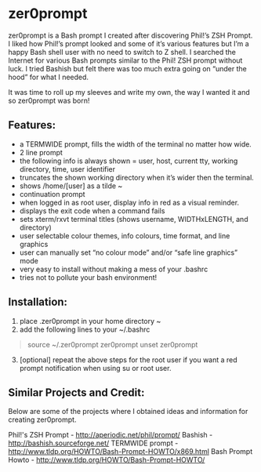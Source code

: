 zer0prompt
==========

zer0prompt is a Bash prompt I created after discovering Phil!’s ZSH Prompt. I liked how Phil!’s prompt looked and some of it’s various features but I’m a happy Bash shell user with no need to switch to Z shell. I searched the Internet for various Bash prompts similar to the Phil! ZSH prompt without luck. I tried Bashish but felt there was too much extra going on “under the hood” for what I needed.

It was time to roll up my sleeves and write my own, the way I wanted it and so zer0prompt was born!


Features:
---------

* a TERMWIDE prompt, fills the width of the terminal no matter how wide.
* 2 line prompt
* the following info is always shown = user, host, current tty, working directory, time, user identifier
* truncates the shown working directory when it’s wider then the terminal.
* shows /home/[user] as a tilde ~
* continuation prompt
* when logged in as root user, display info in red as a visual reminder.
* displays the exit code when a command fails
* sets xterm/rxvt terminal titles (shows username, WIDTHxLENGTH, and directory)
* user selectable colour themes, info colours, time format, and line graphics
* user can manually set “no colour mode” and/or “safe line graphics” mode
* very easy to install without making a mess of your .bashrc
* tries not to pollute your bash environment!


Installation:
-------------

1. place .zer0prompt in your home directory ~
2. add the following lines to your ~/.bashrc

>	source ~/.zer0prompt
>	zer0prompt
>	unset zer0prompt

3. [optional] repeat the above steps for the root user if you want a red prompt notification when using su or root user.


Similar Projects and Credit:
----------------------------

Below are some of the projects where I obtained ideas and information for creating zer0prompt.

Phil!'s ZSH Prompt - http://aperiodic.net/phil/prompt/
Bashish - http://bashish.sourceforge.net/
TERMWIDE prompt - http://www.tldp.org/HOWTO/Bash-Prompt-HOWTO/x869.html
Bash Prompt Howto - http://www.tldp.org/HOWTO/Bash-Prompt-HOWTO/